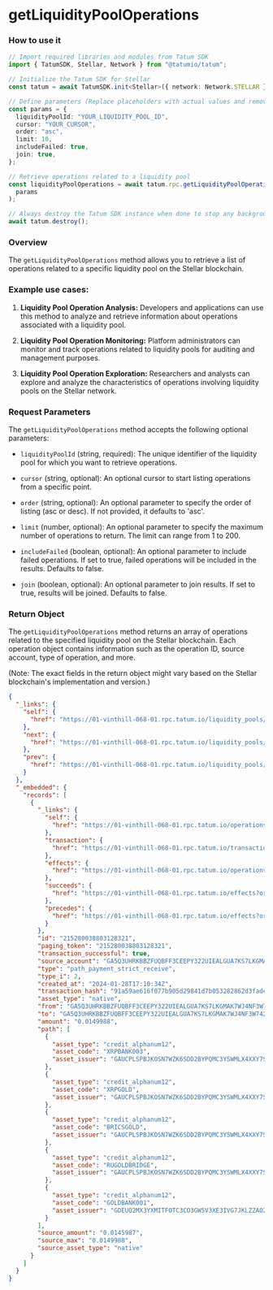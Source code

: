# getLiquidityPoolOperations

### How to use it

```typescript
// Import required libraries and modules from Tatum SDK
import { TatumSDK, Stellar, Network } from "@tatumio/tatum";

// Initialize the Tatum SDK for Stellar
const tatum = await TatumSDK.init<Stellar>({ network: Network.STELLAR });

// Define parameters (Replace placeholders with actual values and remove redundant)
const params = {
  liquidityPoolId: "YOUR_LIQUIDITY_POOL_ID",
  cursor: "YOUR_CURSOR",
  order: "asc",
  limit: 10,
  includeFailed: true,
  join: true,
};

// Retrieve operations related to a liquidity pool
const liquidityPoolOperations = await tatum.rpc.getLiquidityPoolOperations(
  params
);

// Always destroy the Tatum SDK instance when done to stop any background processes
await tatum.destroy();
```

### Overview

The `getLiquidityPoolOperations` method allows you to retrieve a list of operations related to a specific liquidity pool on the Stellar blockchain.

### Example use cases:

1. **Liquidity Pool Operation Analysis:**
   Developers and applications can use this method to analyze and retrieve information about operations associated with a liquidity pool.

2. **Liquidity Pool Operation Monitoring:**
   Platform administrators can monitor and track operations related to liquidity pools for auditing and management purposes.

3. **Liquidity Pool Operation Exploration:**
   Researchers and analysts can explore and analyze the characteristics of operations involving liquidity pools on the Stellar network.

### Request Parameters

The `getLiquidityPoolOperations` method accepts the following optional parameters:

- `liquidityPoolId` (string, required):
  The unique identifier of the liquidity pool for which you want to retrieve operations.

- `cursor` (string, optional):
  An optional cursor to start listing operations from a specific point.

- `order` (string, optional):
  An optional parameter to specify the order of listing (asc or desc). If not provided, it defaults to 'asc'.

- `limit` (number, optional):
  An optional parameter to specify the maximum number of operations to return. The limit can range from 1 to 200.

- `includeFailed` (boolean, optional):
  An optional parameter to include failed operations. If set to true, failed operations will be included in the results. Defaults to false.

- `join` (boolean, optional):
  An optional parameter to join results. If set to true, results will be joined. Defaults to false.

### Return Object

The `getLiquidityPoolOperations` method returns an array of operations related to the specified liquidity pool on the Stellar blockchain. Each operation object contains information such as the operation ID, source account, type of operation, and more.

(Note: The exact fields in the return object might vary based on the Stellar blockchain's implementation and version.)

```json
{
  "_links": {
    "self": {
      "href": "https://01-vinthill-068-01.rpc.tatum.io/liquidity_pools/0000a8198b5e25994c1ca5b0556faeb27325ac746296944144e0a7406d501e8a/operations?cursor=&limit=10&order=asc"
    },
    "next": {
      "href": "https://01-vinthill-068-01.rpc.tatum.io/liquidity_pools/0000a8198b5e25994c1ca5b0556faeb27325ac746296944144e0a7406d501e8a/operations?cursor=215379467295031297&limit=10&order=asc"
    },
    "prev": {
      "href": "https://01-vinthill-068-01.rpc.tatum.io/liquidity_pools/0000a8198b5e25994c1ca5b0556faeb27325ac746296944144e0a7406d501e8a/operations?cursor=215280038803128321&limit=10&order=desc"
    }
  },
  "_embedded": {
    "records": [
      {
        "_links": {
          "self": {
            "href": "https://01-vinthill-068-01.rpc.tatum.io/operations/215280038803128321"
          },
          "transaction": {
            "href": "https://01-vinthill-068-01.rpc.tatum.io/transactions/91a59ae616f077b905d29841d7b053282862d3fade107163ea9256847588ef56"
          },
          "effects": {
            "href": "https://01-vinthill-068-01.rpc.tatum.io/operations/215280038803128321/effects"
          },
          "succeeds": {
            "href": "https://01-vinthill-068-01.rpc.tatum.io/effects?order=desc&cursor=215280038803128321"
          },
          "precedes": {
            "href": "https://01-vinthill-068-01.rpc.tatum.io/effects?order=asc&cursor=215280038803128321"
          }
        },
        "id": "215280038803128321",
        "paging_token": "215280038803128321",
        "transaction_successful": true,
        "source_account": "GA5Q3UHRKBBZFUQBFF3CEEPY322UIEALGUA7KS7LKGMAK7WJ4NF3W742",
        "type": "path_payment_strict_receive",
        "type_i": 2,
        "created_at": "2024-01-28T17:10:34Z",
        "transaction_hash": "91a59ae616f077b905d29841d7b053282862d3fade107163ea9256847588ef56",
        "asset_type": "native",
        "from": "GA5Q3UHRKBBZFUQBFF3CEEPY322UIEALGUA7KS7LKGMAK7WJ4NF3W742",
        "to": "GA5Q3UHRKBBZFUQBFF3CEEPY322UIEALGUA7KS7LKGMAK7WJ4NF3W742",
        "amount": "0.0149988",
        "path": [
          {
            "asset_type": "credit_alphanum12",
            "asset_code": "XRPBANK003",
            "asset_issuer": "GAUCPLSPBJKOSN7WZK6SDD2BYPQMC3YSWMLX4XXY7S4JPQFLJXEINDUS"
          },
          {
            "asset_type": "credit_alphanum12",
            "asset_code": "XRPGOLD",
            "asset_issuer": "GAUCPLSPBJKOSN7WZK6SDD2BYPQMC3YSWMLX4XXY7S4JPQFLJXEINDUS"
          },
          {
            "asset_type": "credit_alphanum12",
            "asset_code": "BRICSGOLD",
            "asset_issuer": "GAUCPLSPBJKOSN7WZK6SDD2BYPQMC3YSWMLX4XXY7S4JPQFLJXEINDUS"
          },
          {
            "asset_type": "credit_alphanum12",
            "asset_code": "RUGOLDBRIDGE",
            "asset_issuer": "GAUCPLSPBJKOSN7WZK6SDD2BYPQMC3YSWMLX4XXY7S4JPQFLJXEINDUS"
          },
          {
            "asset_type": "credit_alphanum12",
            "asset_code": "GOLDBANK001",
            "asset_issuer": "GDEUQ2MX3YXMITFOTC3CO3GW5V3XE3IVG7JKLZZAOZ7WFYIN256INDUS"
          }
        ],
        "source_amount": "0.0145987",
        "source_max": "0.0149988",
        "source_asset_type": "native"
      }
    ]
  }
}
```
